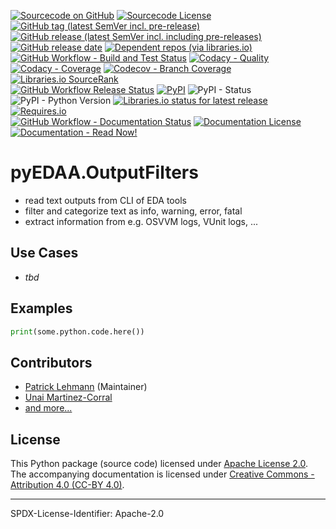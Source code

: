 [![Sourcecode on GitHub](https://img.shields.io/badge/edaa-org-pyEDAA.OutputFilter-323131.svg?logo=github&longCache=true)](https://github.com/edaa-org/pyEDAA.OutputFilter)
[![Sourcecode License](https://img.shields.io/pypi/l/pyEDAA.OutputFilter?logo=GitHub&label=code%20license)](LICENSE.md)
[![GitHub tag (latest SemVer incl. pre-release)](https://img.shields.io/github/v/tag/edaa-org/pyEDAA.OutputFilter?logo=GitHub&include_prereleases)](https://github.com/edaa-org/pyEDAA.OutputFilter/tags)
[![GitHub release (latest SemVer incl. including pre-releases)](https://img.shields.io/github/v/release/edaa-org/pyEDAA.OutputFilter?logo=GitHub&include_prereleases)](https://github.com/edaa-org/pyEDAA.OutputFilter/releases/latest)
[![GitHub release date](https://img.shields.io/github/release-date/edaa-org/pyEDAA.OutputFilter?logo=GitHub&)](https://github.com/edaa-org/pyEDAA.OutputFilter/releases)
[![Dependent repos (via libraries.io)](https://img.shields.io/librariesio/dependent-repos/pypi/pyEDAA.OutputFilter?logo=GitHub)](https://github.com/edaa-org/pyEDAA.OutputFilter/network/dependents)  
[![GitHub Workflow - Build and Test Status](https://img.shields.io/github/workflow/status/edaa-org/pyEDAA.OutputFilter/Test%20and%20Coverage?label=build%20and%20test&logo=GitHub%20Actions&logoColor=FFFFFF)](https://github.com/edaa-org/pyEDAA.OutputFilter/actions?query=workflow%3A%22Test+and+Coverage%22)
[![Codacy - Quality](https://img.shields.io/codacy/grade/2286426d2b11417e90010427b7fed8e7?logo=Codacy)](https://www.codacy.com/manual/EDAA-ORG/pyEDAA.OutputFilter)
[![Codacy - Coverage](https://img.shields.io/codacy/coverage/2286426d2b11417e90010427b7fed8e7?logo=Codacy)](https://www.codacy.com/manual/EDAA-ORG/pyEDAA.OutputFilter)
[![Codecov - Branch Coverage](https://img.shields.io/codecov/c/github/edaa-org/pyEDAA.OutputFilter?logo=Codecov)](https://codecov.io/gh/edaa-org/pyEDAA.OutputFilter)
[![Libraries.io SourceRank](https://img.shields.io/librariesio/sourcerank/pypi/pyEDAA.OutputFilter)](https://libraries.io/github/edaa-org/pyEDAA.OutputFilter/sourcerank)  
[![GitHub Workflow Release Status](https://img.shields.io/github/workflow/status/edaa-org/pyEDAA.OutputFilter/Release?label=release&logo=GitHub%20Actions&logoColor=FFFFFF)](https://github.com/edaa-org/pyEDAA.OutputFilter/actions?query=workflow%3A%22Release%22)
[![PyPI](https://img.shields.io/pypi/v/pyEDAA.OutputFilter?logo=PyPI&logoColor=FBE072)](https://pypi.org/project/pyEDAA.OutputFilter/)
![PyPI - Status](https://img.shields.io/pypi/status/pyEDAA.OutputFilter?logo=PyPI&logoColor=FBE072)
![PyPI - Python Version](https://img.shields.io/pypi/pyversions/pyEDAA.OutputFilter?logo=PyPI&logoColor=FBE072)
[![Libraries.io status for latest release](https://img.shields.io/librariesio/release/pypi/pyEDAA.OutputFilter)](https://libraries.io/github/edaa-org/pyEDAA.OutputFilter)
[![Requires.io](https://img.shields.io/requires/github/EDAA-ORG/pyEDAA.OutputFilter)](https://requires.io/github/EDAA-ORG/pyEDAA.OutputFilter/requirements/?branch=main)  
[![GitHub Workflow - Documentation Status](https://img.shields.io/github/workflow/status/edaa-org/pyEDAA.OutputFilter/Documentation?label=documentation&logo=GitHub%20Actions&logoColor=FFFFFF)](https://github.com/edaa-org/pyEDAA.OutputFilter/actions?query=workflow%3A%22Documentation%22)
[![Documentation License](https://img.shields.io/badge/doc%20license-CC--BY%204.0-green)](LICENSE.md)
[![Documentation - Read Now!](https://img.shields.io/badge/doc-read%20now%20%E2%9E%94-blueviolet)](https://edaa-org.github.io/pyEDAA.OutputFilter/)

# pyEDAA.OutputFilters

* read text outputs from CLI of EDA tools
* filter and categorize text as info, warning, error, fatal
* extract information from e.g. OSVVM logs, VUnit logs, ...


## Use Cases
* *tbd*


## Examples


```python
print(some.python.code.here())
```





## Contributors
* [Patrick Lehmann](https://github.com/Paebbels) (Maintainer)
* [Unai Martinez-Corral](https://github.com/umarcor)
* [and more...](https://github.com/edaa-org/pyEDAA.OutputFilter/graphs/contributors)


## License

This Python package (source code) licensed under [Apache License 2.0](LICENSE.md).  
The accompanying documentation is licensed under [Creative Commons - Attribution 4.0 (CC-BY 4.0)](doc/Doc-License.rst).

-------------------------
SPDX-License-Identifier: Apache-2.0
